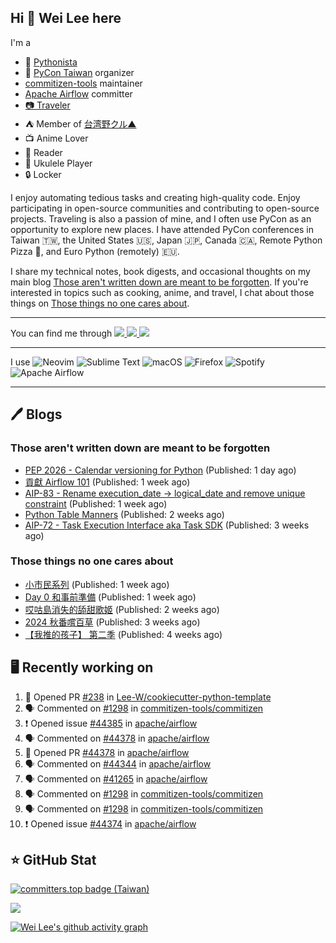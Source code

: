 ## Hi 👋 Wei Lee here

I'm a

* 🐍 [Pythonista](https://pycon-note.wei-lee.me/)
* 🐍 [PyCon Taiwan](https://tw.pycon.org/) organizer
* [commitizen-tools](https://github.com/commitizen-tools) maintainer
* [Apache Airflow](https://github.com/apache/airflow/) committer
* [📷 Traveler](https://travlog.wei-lee.me/)
* ⛺ Member of [台湾野クル▲](https://twitter.com/Taiwannokuru)
* 📺 Anime Lover
* 📖 Reader
* 🎵 Ukulele Player
* 🔒 Locker

I enjoy automating tedious tasks and creating high-quality code. Enjoy participating in open-source communities and contributing to open-source projects. Traveling is also a passion of mine, and I often use PyCon as an opportunity to explore new places. I have attended PyCon conferences in Taiwan 🇹🇼, the United States 🇺🇸, Japan 🇯🇵, Canada 🇨🇦, Remote Python Pizza 🍕, and Euro Python (remotely) 🇪🇺.

I share my technical notes, book digests, and occasional thoughts on my main blog [Those aren't written down are meant to be forgotten](https://blog.wei-lee.me/). If you're interested in topics such as cooking, anime, and travel, I chat about those things on [Those things no one cares about](https://travlog.wei-lee.me/).


---

<p align="left">
You can find me through
  <a href="https://in.linkedin.com/in/clleew" target="blank">
    <img src="https://img.shields.io/badge/LinkedIn-0077B5?style=for-the-badge&logo=linkedin&logoColor=white" />
  </a>
  <a href="https://twitter.com/clleew" target="blank">
    <img src="https://img.shields.io/badge/Twitter-1DA1F2?style=for-the-badge&logo=twitter&logoColor=white" />
  </a>
  <a href="https://github.com/Lee-W/" target="blank">
    <img src="https://img.shields.io/badge/GitHub-100000?style=for-the-badge&logo=github&logoColor=white" />
  </a>
</p>

---

I use ![Neovim](https://img.shields.io/badge/NeoVim-%2357A143.svg?&style=for-the-badge&logo=neovim&logoColor=white) ![Sublime Text](https://img.shields.io/badge/sublime_text-%23575757.svg?style=for-the-badge&logo=sublime-text&logoColor=important) ![macOS](https://img.shields.io/badge/mac%20os-000000?style=for-the-badge&logo=macos&logoColor=F0F0F0) ![Firefox](https://img.shields.io/badge/Firefox-FF7139?style=for-the-badge&logo=Firefox-Browser&logoColor=white) ![Spotify](https://img.shields.io/badge/Spotify-1ED760?style=for-the-badge&logo=spotify&logoColor=white) ![Apache Airflow](https://img.shields.io/badge/Apache%20Airflow-017CEE?style=for-the-badge&logo=Apache%20Airflow&logoColor=white)

---


## 🖊️ Blogs

### Those aren't written down are meant to be forgotten

* [PEP 2026 - Calendar versioning for Python](https://blog.wei-lee.me/posts/tech/2024/11/pep-2026) (Published: 1 day ago)
* [貢獻 Airflow 101](https://blog.wei-lee.me/posts/tech/2024/11/airflow-contribution-101) (Published: 1 week ago)
* [AIP-83 - Rename execution_date -&gt; logical_date and remove unique constraint](https://blog.wei-lee.me/posts/tech/2024/11/aip-83) (Published: 1 week ago)
* [Python Table Manners](https://blog.wei-lee.me/posts/tech/2024/11/python-table-manners-series-2024-2025-edition) (Published: 2 weeks ago)
* [AIP-72 - Task Execution Interface aka Task SDK](https://blog.wei-lee.me/posts/tech/2024/11/aip-72) (Published: 3 weeks ago)

### Those things no one cares about
 
 * [小市民系列](https://travlog.wei-lee.me/posts/review/2024/11/Shoushimin) (Published: 1 week ago)
 * [Day 0 和事前準備](https://travlog.wei-lee.me/posts/travel/2024/11/2024-mt-fugi-biking-day-0) (Published: 1 week ago)
 * [哎咕島消失的舔甜歌姬](https://travlog.wei-lee.me/posts/review/2024/11/egumi-legacy) (Published: 2 weeks ago)
 * [2024 秋番嚐百草](https://travlog.wei-lee.me/posts/review/2024/11/what-i-will-watch-in-2024-fall) (Published: 3 weeks ago)
 * [【我推的孩子】 第二季](https://travlog.wei-lee.me/posts/review/2024/10/oshi-no-ko-season-2) (Published: 4 weeks ago)

## 🖥️ Recently working on

1. 💪 Opened PR [#238](https://github.com/Lee-W/cookiecutter-python-template/pull/238) in [Lee-W/cookiecutter-python-template](https://github.com/Lee-W/cookiecutter-python-template)
2. 🗣 Commented on [#1298](https://github.com/commitizen-tools/commitizen/pull/1298#issuecomment-2500803520) in [commitizen-tools/commitizen](https://github.com/commitizen-tools/commitizen)
3. ❗ Opened issue [#44385](https://github.com/apache/airflow/issues/44385) in [apache/airflow](https://github.com/apache/airflow)
4. 🗣 Commented on [#44378](https://github.com/apache/airflow/pull/44378#issuecomment-2500303506) in [apache/airflow](https://github.com/apache/airflow)
5. 💪 Opened PR [#44378](https://github.com/apache/airflow/pull/44378) in [apache/airflow](https://github.com/apache/airflow)
6. 🗣 Commented on [#44344](https://github.com/apache/airflow/pull/44344#issuecomment-2499936550) in [apache/airflow](https://github.com/apache/airflow)
7. 🗣 Commented on [#41265](https://github.com/apache/airflow/issues/41265#issuecomment-2499766673) in [apache/airflow](https://github.com/apache/airflow)
8. 🗣 Commented on [#1298](https://github.com/commitizen-tools/commitizen/pull/1298#issuecomment-2499621009) in [commitizen-tools/commitizen](https://github.com/commitizen-tools/commitizen)
9. 🗣 Commented on [#1298](https://github.com/commitizen-tools/commitizen/pull/1298#issuecomment-2499620217) in [commitizen-tools/commitizen](https://github.com/commitizen-tools/commitizen)
10. ❗ Opened issue [#44374](https://github.com/apache/airflow/issues/44374) in [apache/airflow](https://github.com/apache/airflow)


## ⭐ GitHub Stat

[![committers.top badge (Taiwan)](https://user-badge.committers.top/taiwan_public/Lee-W.svg)](https://user-badge.committers.top/taiwan_public/Lee-W)

[![](https://github-readme-stats.vercel.app/api?username=Lee-W&show_icons=true&hide_title=true&cache_seconds=86400)](https://github.com/anuraghazra/github-readme-stats)

[![Wei Lee's github activity graph](https://github-readme-activity-graph.vercel.app/graph?username=Lee-W&theme=dracula)](https://github.com/ashutosh00710/github-readme-activity-graph)
